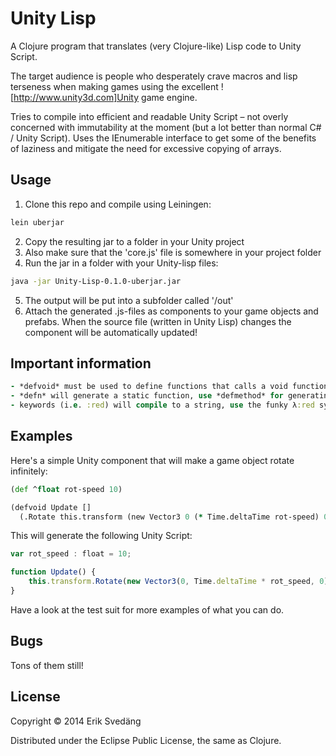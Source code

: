 # Unity Lisp

A Clojure program that translates (very Clojure-like) Lisp code to Unity Script.

The target audience is people who desperately crave macros and lisp terseness when making games using the excellent ![http://www.unity3d.com]Unity game engine.

Tries to compile into efficient and readable Unity Script – not overly concerned with immutability at the moment (but a lot better than normal C# / Unity Script). Uses the IEnumerable interface to get some of the benefits of laziness and mitigate the need for excessive copying of arrays.


## Usage

1. Clone this repo and compile using Leiningen:
```bash
lein uberjar
```
2. Copy the resulting jar to a folder in your Unity project
3. Also make sure that the 'core.js' file is somewhere in your project folder
4. Run the jar in a folder with your Unity-lisp files:
```bash
java -jar Unity-Lisp-0.1.0-uberjar.jar
```
5. The output will be put into a subfolder called '/out'
6. Attach the generated .js-files as components to your game objects and prefabs. When the source file (written in Unity Lisp) changes the component will be automatically updated!


## Important information
```clojure
- *defvoid* must be used to define functions that calls a void function at tail position instead of returning a value, use this for overriding the built in MonoBehaviour methods
- *defn* will generate a static function, use *defmethod* for generating methods that can mutate the state of your component
- keywords (i.e. :red) will compile to a string, use the funky λ:red syntax to make it into a function that looks up itself in a map
```


## Examples
Here's a simple Unity component that will make a game object rotate infinitely:
```clojure
(def ^float rot-speed 10)

(defvoid Update []
  (.Rotate this.transform (new Vector3 0 (* Time.deltaTime rot-speed) 0)))
```
This will generate the following Unity Script:
```javascript
var rot_speed : float = 10;

function Update() {
    this.transform.Rotate(new Vector3(0, Time.deltaTime * rot_speed, 0));
}
```

Have a look at the test suit for more examples of what you can do.


## Bugs
Tons of them still!

## License

Copyright © 2014 Erik Svedäng

Distributed under the Eclipse Public License, the same as Clojure.
